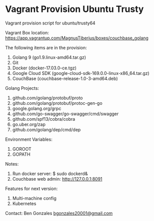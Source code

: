 # Vagrant Provision Ubuntu Trusty
Vagrant provision script for ubuntu/trusty64

Vagrant Box location: 
https://app.vagrantup.com/MagnusTiberius/boxes/couchbase_golang

The following items are in the provision:

1. Golang 9 (go1.9.linux-amd64.tar.gz)
2. Git
3. Docker (docker-17.03.0-ce.tgz)
4. Google Cloud SDK (google-cloud-sdk-169.0.0-linux-x86_64.tar.gz)
5. CouchBase (couchbase-release-1.0-3-amd64.deb)


Golang Projects: 
1. github.com/golang/protobuf/proto
2. github.com/golang/protobuf/protoc-gen-go
3. google.golang.org/grpc
4. github.com/go-swagger/go-swagger/cmd/swagger
5. github.com/spf13/cobra/cobra
6. go.uber.org/zap
7. github.com/golang/dep/cmd/dep

Environment Variables:
1. GOROOT
2. GOPATH


Notes:
1. Run docker server: $ sudo dockerd&
2. Couchbase web admin: http://127.0.0.1:8091


Features for next version:
1. Multi-machine config
2. Kubernetes


Contact:
Ben Gonzales
bgonzales20001@gmail.com
